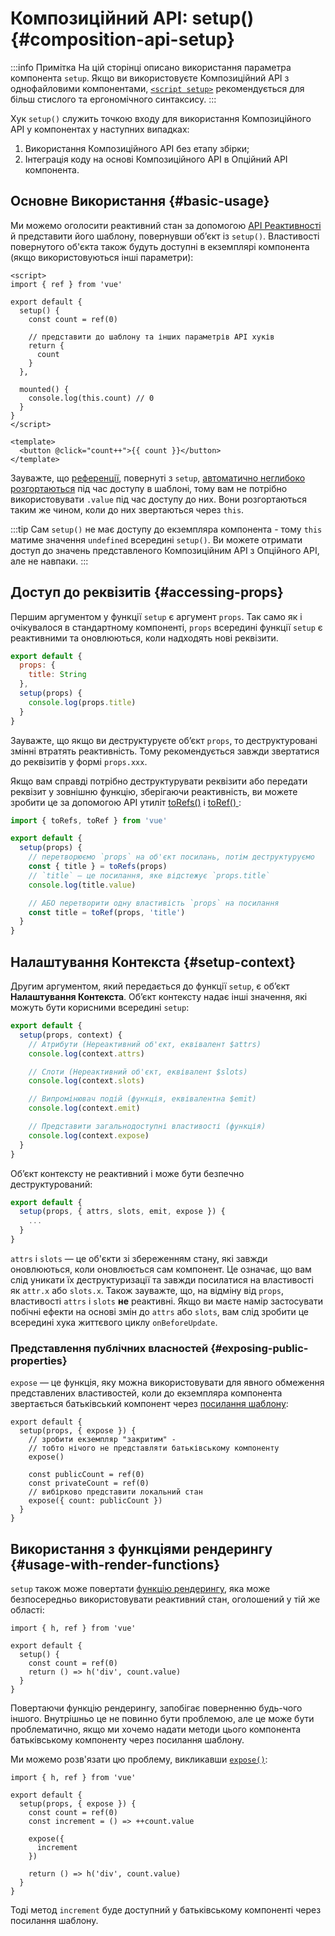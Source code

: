 # Композиційний АРІ: setup() {#composition-api-setup}

:::info Примітка
На цій сторінці описано використання параметра компонента `setup`. Якщо ви використовуєте Композиційний API з однофайловими компонентами, [`<script setup>`](/api/sfc-script-setup.html) рекомендується для більш стислого та ергономічного синтаксису.
:::

Хук `setup()` служить точкою входу для використання Композиційного API у компонентах у наступних випадках:

1. Використання Композиційного API без етапу збірки;
2. Інтеграція коду на основі Композиційного API в Опційний API компонента.

## Основне Використання {#basic-usage}

Ми можемо оголосити реактивний стан за допомогою [API Реактивності](./reactivity-core.html) й представити його шаблону, повернувши об’єкт із `setup()`. Властивості повернутого об'єкта також будуть доступні в екземплярі компонента (якщо використовуються інші параметри):

```vue
<script>
import { ref } from 'vue'

export default {
  setup() {
    const count = ref(0)

    // представити до шаблону та інших параметрів API хуків
    return {
      count
    }
  },

  mounted() {
    console.log(this.count) // 0
  }
}
</script>

<template>
  <button @click="count++">{{ count }}</button>
</template>
```

Зауважте, що [референції](/api/reactivity-core.html#ref), повернуті з `setup`, [автоматично неглибоко розгортаються](/guide/essentials/reactivity-fundamentals.html#deep-reactivity) під час доступу в шаблоні, тому вам не потрібно використовувати `.value` під час доступу до них. Вони розгортаються таким же чином, коли до них звертаються через `this`.

:::tip
Сам `setup()` не має доступу до екземпляра компонента - тому `this` матиме значення `undefined` всередині `setup()`. Ви можете отримати доступ до значень представленого Композиційним API з Опційного API, але не навпаки.
:::

## Доступ до реквізитів {#accessing-props}

Першим аргументом у функції `setup` є аргумент `props`. Так само як і очікувалося в стандартному компоненті, `props` всередині функції `setup` є реактивними та оновлюються, коли надходять нові реквізити.

```js
export default {
  props: {
    title: String
  },
  setup(props) {
    console.log(props.title)
  }
}
```

Зауважте, що якщо ви деструктуруєте об’єкт `props`, то деструктуровані змінні втратять реактивність. Тому рекомендується завжди звертатися до реквізитів у формі `props.xxx`.

Якщо вам справді потрібно деструктурувати реквізити або передати реквізит у зовнішню функцію, зберігаючи реактивність, ви можете зробити це за допомогою API утиліт [toRefs()](./reactivity-utilities.html#torefs) і [toRef() ](/api/reactivity-utilities.html#toref):

```js
import { toRefs, toRef } from 'vue'

export default {
  setup(props) {
    // перетворюємо `props` на об'єкт посилань, потім деструктуруємо
    const { title } = toRefs(props)
    // `title` — це посилання, яке відстежує `props.title`
    console.log(title.value)

    // АБО перетворити одну властивість `props` на посилання
    const title = toRef(props, 'title')
  }
}
```

## Налаштування Контекста {#setup-context}

Другим аргументом, який передається до функції `setup`, є об’єкт **Налаштування Контекста**. Об’єкт контексту надає інші значення, які можуть бути корисними всередині `setup`:

```js
export default {
  setup(props, context) {
    // Атрибути (Нереактивний об'єкт, еквівалент $attrs)
    console.log(context.attrs)

    // Слоти (Нереактивний об'єкт, еквівалент $slots)
    console.log(context.slots)

    // Випромінювач подій (функція, еквівалентна $emit)
    console.log(context.emit)

    // Представити загальнодоступні властивості (функція)
    console.log(context.expose)
  }
}
```

Об’єкт контексту не реактивний і може бути безпечно деструктурований:

```js
export default {
  setup(props, { attrs, slots, emit, expose }) {
    ...
  }
}
```

`attrs` і `slots` — це об'єкти зі збереженням стану, які завжди оновлюються, коли оновлюється сам компонент. Це означає, що вам слід уникати їх деструктуризації та завжди посилатися на властивості як `attr.x` або `slots.x`. Також зауважте, що, на відміну від `props`, властивості `attrs` і `slots` **не** реактивні. Якщо ви маєте намір застосувати побічні ефекти на основі змін до `attrs` або `slots`, вам слід зробити це всередині хука життєвого циклу `onBeforeUpdate`.

### Представлення публічних власностей {#exposing-public-properties}

`expose` — це функція, яку можна використовувати для явного обмеження представлених властивостей, коли до екземпляра компонента звертається батьківський компонент через [посилання шаблону](/guide/essentials/template-refs.html#ref-on-component):

```js{5,10}
export default {
  setup(props, { expose }) {
    // зробити екземпляр "закритим" -
    // тобто нічого не представляти батьківському компоненту
    expose()

    const publicCount = ref(0)
    const privateCount = ref(0)
    // вибірково представити локальний стан
    expose({ count: publicCount })
  }
}
```

## Використання з функціями рендерингу {#usage-with-render-functions}

`setup` також може повертати [функцію рендерингу](/guide/extras/render-function.html), яка може безпосередньо використовувати реактивний стан, оголошений у тій же області:

```js{6}
import { h, ref } from 'vue'

export default {
  setup() {
    const count = ref(0)
    return () => h('div', count.value)
  }
}
```

Повертаючи функцію рендерингу, запобігає поверненню будь-чого іншого. Внутрішньо це не повинно бути проблемою, але це може бути проблематично, якщо ми хочемо надати методи цього компонента батьківському компоненту через посилання шаблону.

Ми можемо розв'язати цю проблему, викликавши [`expose()`](#exposing-public-properties):

```js{8-10}
import { h, ref } from 'vue'

export default {
  setup(props, { expose }) {
    const count = ref(0)
    const increment = () => ++count.value

    expose({
      increment
    })

    return () => h('div', count.value)
  }
}
```

Тоді метод `increment` буде доступний у батьківському компоненті через посилання шаблону.
